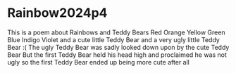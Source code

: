 # Rainbow2024p4
This is a poem about Rainbows and Teddy Bears
Red
Orange
Yellow
Green
Blue
Indigo
Violet
and a cute little Teddy Bear
and a very ugly little Teddy Bear :(
The ugly Teddy Bear was sadly looked down upon by the cute Teddy Bear
But the first Teddy Bear held his head high and proclaimed he was not ugly
so the first Teddy Bear ended up being more cute after all 
